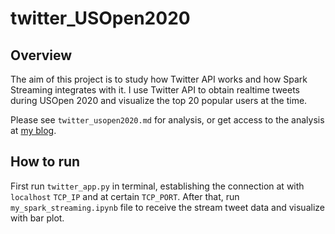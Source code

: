 # twitter_USOpen2020

## Overview
The aim of this project is to study how Twitter API works and how Spark Streaming integrates with it. I use Twitter API to obtain realtime tweets during USOpen 2020 and visualize the top 20 popular users at the time.

Please see `twitter_usopen2020.md` for analysis, or get access to the analysis at [my blog](https://shyuwang.github.io/2020/09/11/twitter_usopen/).

## How to run
First run `twitter_app.py` in terminal, establishing the connection at with `localhost` `TCP_IP` and at certain `TCP_PORT`. After that, run `my_spark_streaming.ipynb` file to receive the stream tweet data and visualize with bar plot.
